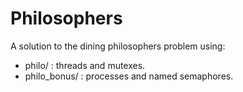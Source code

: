 # Philosophers
A solution to the dining philosophers problem using:
- philo/ : threads and mutexes.
- philo_bonus/ : processes and named semaphores.

